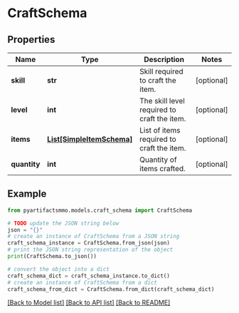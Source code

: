# CraftSchema


## Properties

Name | Type | Description | Notes
------------ | ------------- | ------------- | -------------
**skill** | **str** | Skill required to craft the item. | [optional] 
**level** | **int** | The skill level required to craft the item. | [optional] 
**items** | [**List[SimpleItemSchema]**](SimpleItemSchema.md) | List of items required to craft the item. | [optional] 
**quantity** | **int** | Quantity of items crafted. | [optional] 

## Example

```python
from pyartifactsmmo.models.craft_schema import CraftSchema

# TODO update the JSON string below
json = "{}"
# create an instance of CraftSchema from a JSON string
craft_schema_instance = CraftSchema.from_json(json)
# print the JSON string representation of the object
print(CraftSchema.to_json())

# convert the object into a dict
craft_schema_dict = craft_schema_instance.to_dict()
# create an instance of CraftSchema from a dict
craft_schema_from_dict = CraftSchema.from_dict(craft_schema_dict)
```
[[Back to Model list]](../README.md#documentation-for-models) [[Back to API list]](../README.md#documentation-for-api-endpoints) [[Back to README]](../README.md)


